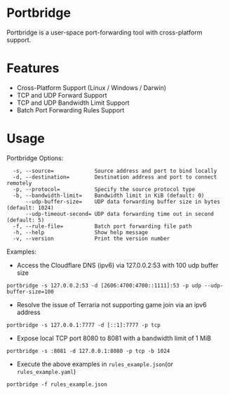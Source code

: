 # Portbridge

Portbridge is a user-space port-forwarding tool with cross-platform support.

# Features

- Cross-Platform Support (Linux / Windows / Darwin)
- TCP and UDP Forward Support
- TCP and UDP Bandwidth Limit Support
- Batch Port Forwarding Rules Support

# Usage

Portbridge Options:

```
  -s, --source=             Source address and port to bind locally
  -d, --destination=        Destination address and port to connect remotely
  -p, --protocol=           Specify the source protocol type
  -b, --bandwidth-limit=    Bandwidth limit in KiB (default: 0)
      --udp-buffer-size=    UDP data forwarding buffer size in bytes (default: 1024)
      --udp-timeout-second= UDP data forwarding time out in second (default: 5)
  -f, --rule-file=          Batch port forwarding file path
  -h, --help                Show help message
  -v, --version             Print the version number
```

Examples:

- Access the Cloudflare DNS (ipv6) via 127.0.0.2:53 with 100 udp buffer size

```shell
portbridge -s 127.0.0.2:53 -d [2606:4700:4700::1111]:53 -p udp --udp-buffer-size=100
```

- Resolve the issue of Terraria not supporting game join via an ipv6 address

```shell
portbridge -s 127.0.0.1:7777 -d [::1]:7777 -p tcp
```

- Expose local TCP port 8080 to 8081 with a bandwidth limit of 1 MiB

```shell
portbridge -s :8081 -d 127.0.0.1:8080 -p tcp -b 1024
```

- Execute the above examples in `rules_example.json`(or `rules_example.yaml`)

```shell
portbridge -f rules_example.json
```